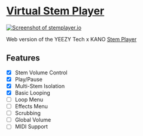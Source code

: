 # [Virtual Stem Player](https://stemplayer.io)

  [<img alt="Screenshot of stemplayer.io" src="https://user-images.githubusercontent.com/8961049/183303420-71d24bdc-d384-4ae2-ac5b-7eb3df2527d7.png" />](https://stemplayer.io/)

Web version of the YEEZY Tech x KANO [Stem Player](https://stemplayer.com)

## Features

- [x] Stem Volume Control
- [x] Play/Pause
- [x] Multi-Stem Isolation
- [x] Basic Looping
- [ ] Loop Menu
- [ ] Effects Menu
- [ ] Scrubbing
- [ ] Global Volume
- [ ] MIDI Support
